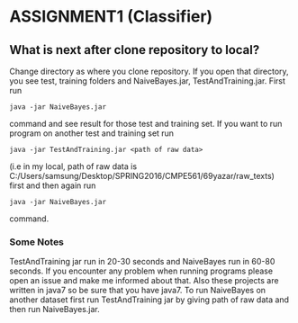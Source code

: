 # ASSIGNMENT1 (Classifier)

## What is next after clone repository to local?
 
Change directory as where you clone repository. If you open that directory, you see test, training folders and  NaiveBayes.jar, TestAndTraining.jar. First run 
 
    java -jar NaiveBayes.jar
 
command and see result for those test and training set. If you want to run program on another test and training set run

    java -jar TestAndTraining.jar <path of raw data> 

(i.e in my local, path of raw data is C:/Users/samsung/Desktop/SPRING2016/CMPE561/69yazar/raw_texts)    
first and then again run 

    java -jar NaiveBayes.jar
    
command.

### Some Notes

TestAndTraining jar run in 20-30 seconds and NaiveBayes run in 60-80 seconds. If you encounter any problem when running programs please open an issue and make me informed about that. Also these projects are written in java7 so be sure that you have java7. To run NaiveBayes on another dataset first run TestAndTraining jar by giving path of raw data and then run NaiveBayes.jar.








